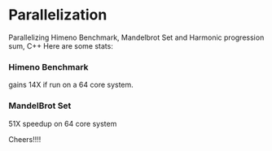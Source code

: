 # Parallelization

Parallelizing Himeno Benchmark, Mandelbrot Set and Harmonic progression sum, C++
Here are some stats:

 ### Himeno Benchmark 
 gains 14X if run on a 64 core system.
 
 ### MandelBrot Set
 51X speedup on 64 core system
 
 Cheers!!!!
 
